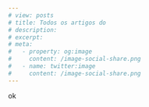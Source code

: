 ```yaml
---
# view: posts
# title: Todos os artigos do
# description: 
# excerpt: 
# meta:
#   - property: og:image
#     content: /image-social-share.png
#   - name: twitter:image
#     content: /image-social-share.png
---
```


ok